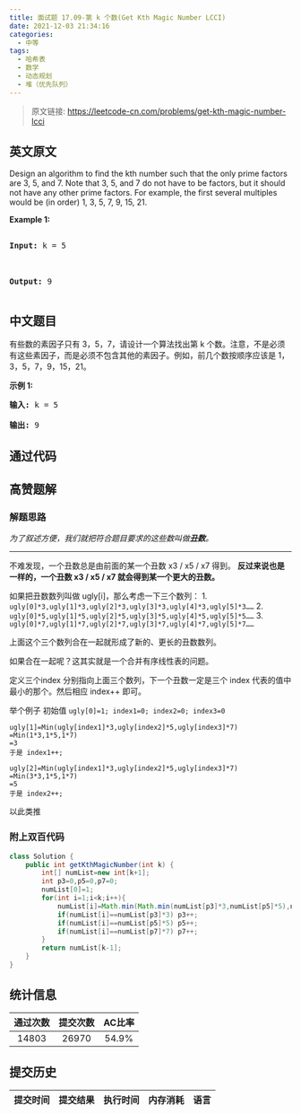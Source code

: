 ```yaml
---
title: 面试题 17.09-第 k 个数(Get Kth Magic Number LCCI)
date: 2021-12-03 21:34:16
categories:
  - 中等
tags:
  - 哈希表
  - 数学
  - 动态规划
  - 堆（优先队列）
---
```


> 原文链接: https://leetcode-cn.com/problems/get-kth-magic-number-lcci


## 英文原文
<div><p>Design an algorithm to find the kth number such that the only prime factors are 3, 5, and 7. Note that 3, 5, and 7 do not have to be factors, but it should not have any other prime factors. For example, the first several multiples would be (in order) 1, 3, 5, 7, 9, 15, 21.</p>

<p><strong>Example 1:</strong></p>

<pre>
<strong>Input: </strong>k = 5

<strong>Output: </strong>9
</pre>
</div>

## 中文题目
<div><p>有些数的素因子只有 3，5，7，请设计一个算法找出第 k 个数。注意，不是必须有这些素因子，而是必须不包含其他的素因子。例如，前几个数按顺序应该是 1，3，5，7，9，15，21。</p>

<p><strong>示例 1:</strong></p>

<pre><strong>输入: </strong>k = 5

<strong>输出: </strong>9
</pre>
</div>

## 通过代码
<RecoDemo>
</RecoDemo>


## 高赞题解
### 解题思路

*为了叙述方便，我们就把符合题目要求的这些数叫做**丑数**。*

----

不难发现，一个丑数总是由前面的某一个丑数 x3 / x5 / x7 得到。
**反过来说也是一样的，一个丑数 x3 / x5 / x7 就会得到某一个更大的丑数。**

如果把丑数数列叫做 ugly[i]，那么考虑一下三个数列：
1.` ugly[0]*3,ugly[1]*3,ugly[2]*3,ugly[3]*3,ugly[4]*3,ugly[5]*3……`
2.` ugly[0]*5,ugly[1]*5,ugly[2]*5,ugly[3]*5,ugly[4]*5,ugly[5]*5……`
3.` ugly[0]*7,ugly[1]*7,ugly[2]*7,ugly[3]*7,ugly[4]*7,ugly[5]*7……`

上面这个三个数列合在一起就形成了新的、更长的丑数数列。

如果合在一起呢？这其实就是一个合并有序线性表的问题。

定义三个index 分别指向上面三个数列，下一个丑数一定是三个 index 代表的值中最小的那个。然后相应 index++ 即可。

举个例子
初始值 `ugly[0]=1; index1=0; index2=0; index3=0`
```
ugly[1]=Min(ugly[index1]*3,ugly[index2]*5,ugly[index3]*7)
=Min(1*3,1*5,1*7)
=3
于是 index1++;

ugly[2]=Min(ugly[index1]*3,ugly[index2]*5,ugly[index3]*7)
=Min(3*3,1*5,1*7)
=5
于是 index2++;
```
以此类推


### 附上双百代码

```java
class Solution {
    public int getKthMagicNumber(int k) {
        int[] numList=new int[k+1];
        int p3=0,p5=0,p7=0;
        numList[0]=1;
        for(int i=1;i<k;i++){
            numList[i]=Math.min(Math.min(numList[p3]*3,numList[p5]*5),numList[p7]*7);
            if(numList[i]==numList[p3]*3) p3++;
            if(numList[i]==numList[p5]*5) p5++;
            if(numList[i]==numList[p7]*7) p7++;
        }
        return numList[k-1];
    }
}
```

## 统计信息
| 通过次数 | 提交次数 | AC比率 |
| :------: | :------: | :------: |
|    14803    |    26970    |   54.9%   |

## 提交历史
| 提交时间 | 提交结果 | 执行时间 |  内存消耗  | 语言 |
| :------: | :------: | :------: | :--------: | :--------: |
